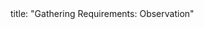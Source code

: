 <frontmatter>
title: "Gathering Requirements: Observation"
</frontmatter>

<include src="navbar.md" boilerplate />

<include src="unit-inPage-asFlat.md" boilerplate />